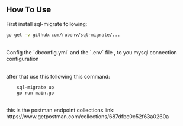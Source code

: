 ## How To Use
First install sql-migrate
following:
```sh
go get -v github.com/rubenv/sql-migrate/...
```
<br>
Config the `dbconfig.yml` and the `.env` file , to you mysql connection configuration <br><br>

after that use this following this command:
```sh
    sql-migrate up
    go run main.go
```
<br>
this is the postman endpoint collections link:
https://www.getpostman.com/collections/687dfbc0c52f63a0260a